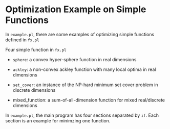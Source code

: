 # Optimization Example on Simple Functions

In `example.pl`, there are some examples of optimizing simple functions defined in `fx.pl`

Four simple function in `fx.pl`

* `sphere`: a convex hyper-sphere function in real dimensions

* `ackley`: a non-convex ackley function with many local optima in real dimensions

* `set_cover`: an instance of the NP-hard minimum set cover problem in discrete dimensions

* mixed_function: a sum-of-all-dimension function for mixed real/discrete dimensions

In `example.pl`,  the main program has four sections separated by `if`. Each section is an example for minimzing one function.